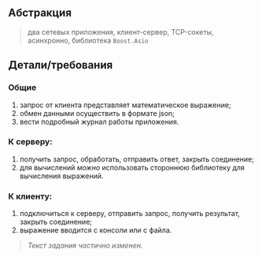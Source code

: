 ## Абстракция
> два сетевых приложения, клиент-сервер, TCP-сокеты, асинхронно, библиотека `Boost.Asio`

## Детали/требования
### Общие 
1. запрос от клиента представляет математическое выражение;
2. обмен данными осуществить в формате json;
3. вести подробный журнал работы приложения.


### К серверу:
1. получить запрос, обработать, отправить ответ, закрыть соединение;
2. для вычислений *можно* использовать стороннюю библиотеку для вычисления выражений.

### К клиенту:
1. подключиться к серверу, отправить запрос, получить результат, закрыть соединение;
2. выражение вводится с консоли или с файла.

> *Текст задания частично изменен.*